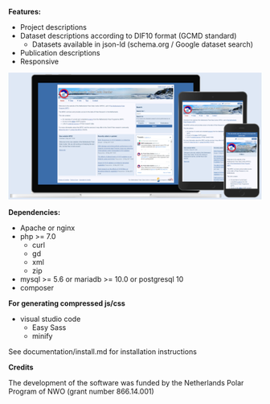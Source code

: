 **Features:**
- Project descriptions
- Dataset descriptions according to DIF10 format (GCMD standard)
  - Datasets available in json-ld (schema.org / Google dataset search)
- Publication descriptions
- Responsive

![Screenshot](documentation/screenshot.png)

**Dependencies:**
- Apache or nginx
- php >= 7.0
  - curl
  - gd
  - xml
  - zip
- mysql >= 5.6 or mariadb >= 10.0 or postgresql 10
- composer

**For generating compressed js/css**
- visual studio code
  - Easy Sass
  - minify

See documentation/install.md for installation instructions

**Credits**

The development of the software was funded by the Netherlands Polar Program of NWO (grant number 866.14.001)